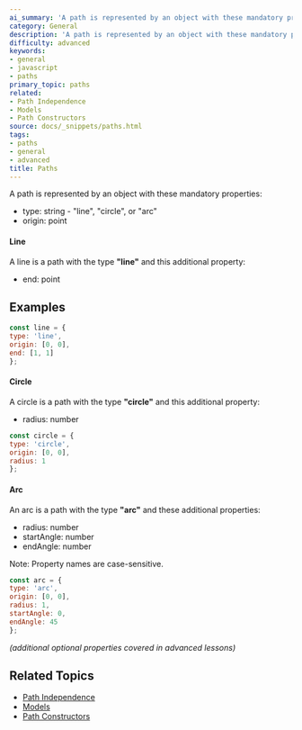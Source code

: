 ```yaml
---
ai_summary: 'A path is represented by an object with these mandatory properties:'
category: General
description: 'A path is represented by an object with these mandatory properties:'
difficulty: advanced
keywords:
- general
- javascript
- paths
primary_topic: paths
related:
- Path Independence
- Models
- Path Constructors
source: docs/_snippets/paths.html
tags:
- paths
- general
- advanced
title: Paths
---
```

A path is represented by an object with these mandatory properties:

* type: string - "line", "circle", or "arc"
* origin: point

#### Line

A line is a path with the type **"line"** and this additional property:

* end: point


## Examples

```javascript
const line = {
type: 'line',
origin: [0, 0],
end: [1, 1]
};
```

#### Circle

A circle is a path with the type **"circle"** and this additional property:

* radius: number

```javascript
const circle = {
type: 'circle',
origin: [0, 0],
radius: 1
};
```

#### Arc

An arc is a path with the type **"arc"** and these additional properties:

* radius: number
* startAngle: number
* endAngle: number

Note: Property names are case-sensitive.

```javascript
const arc = {
type: 'arc',
origin: [0, 0],
radius: 1,
startAngle: 0,
endAngle: 45
};
```
*(additional optional properties covered in advanced lessons)*

## Related Topics

- [Path Independence](../index.md)
- [Models](../index.md)
- [Path Constructors](../index.md)
